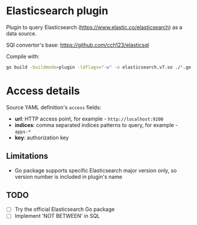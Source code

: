 # Elasticsearch plugin

Plugin to query Elasticsearch (https://www.elastic.co/elasticsearch) as a data source.

SQl convertor's base: https://github.com/cch123/elasticsql


Compile with:
```sh
go build -buildmode=plugin -ldflags="-w" -o elasticsearch.v7.so ./*.go
```

# Access details

Source YAML definition's `access` fields:
- **url**: HTTP access point, for example - `http://localhost:9200`
- **indices**: comma separated indices patterns to query, for example - `apps-*`
- **key**: authorization key


## Limitations

- Go package supports specific Elasticsearch major version only,
  so version number is included in plugin's name


## TODO

- [ ] Try the official Elasticsearch Go package
- [ ] Implement 'NOT BETWEEN' in SQL
